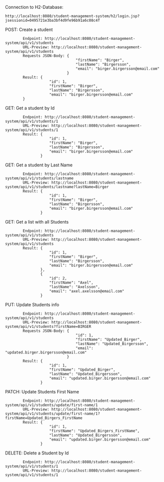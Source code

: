 Connection to H2-Database:

    http://localhost:8080/student-management-system/h2/login.jsp?jsessionid=0495721e3ba3bf4d9fe96b91a6c08c4f


POST: Create a student

            Endpoint: http://localhost:8080/student-management-system/api/v1/students 
            URL-Preview: http://localhost:8080/student-management-system/api/v1/students 
            Requests JSON-Body: {  
                                    "firstName": "Birger",
                                    "lastName": "Birgersson", 
                                    "email": "birger.birgersson@email.com" 
                                } 
            Result: { 
                        "id": 1, 
                        "firstName": "Birger",
                        "lastName": "Birgersson", 
                        "email": "birger.birgersson@email.com" 
            } 

GET: Get a student by Id 

            Endpoint: http://localhost:8080/student-management-system/api/v1/students/1 
            URL-Preview: http://localhost:8080/student-management-system/api/v1/students/1 
            Result: { 
                        "id": 1,               
                        "firstName": "Birger", 
                        "lastName": "Birgersson", 
                        "email": "birger.birgersson@email.com" 
                    } 

GET: Get a student by Last Name 

            Endpoint: http://localhost:8080/student-management-system/api/v1/students/lastname
            URL-Preview: http://localhost:8080/student-management-system/api/v1/students/lastname?lastName=Birger 
            Result: { 
                        "id": 1,                     
                        "firstName": "Birger", 
                        "lastName": "Birgersson", 
                        "email": "birger.birgersson@email.com" 
                    } 
            
GET: Get a list with all Students

            Endpoint: http://localhost:8080/student-management-system/api/v1/students 
            URL-Preview: http://localhost:8080/student-management-system/api/v1/students 
            Result: { 
                        "id": 1,                 
                        "firstName": "Birger", 
                        "lastName": "Birgersson", 
                        "email": "birger.birgersson@email.com" 
                    }, 
                    { 
                        "id": 2,                
                        "firstName": "Axel", 
                        "lastName": "Axelsson", 
                        "email": "axel.axelsson@email.com"
                    } 
            
PUT: Update Students info

            Endpoint: http://localhost:8080/student-management-system/api/v1/students 
            URL-Preview: http://localhost:8080/student-management-system/api/v1/students?firstName=BIRGER 
            Requests JSON-Body: { 
                                    "id": 1,
                                    "firstName": "Updated_Birger",
                                    "lastName": "Updated_Birgersson",
                                    "email": "updated.birger.birgersson@email.com"
                                }
            Result: {
                        "id": 1,
                        "firstName": "Updated_Birger",
                        "lastName": "Updated_Birgersson",
                        "email": "updated.birger.birgersson@email.com"
                    }

PATCH: Update Students First Name

            Endpoint: http://localhost:8080/student-management-system/api/v1/students/update/first-name/1 
            URL-Preview: http://localhost:8080/student-management-system/api/v1/students/update/first-name/1?firstName=Updated_Birgers_FirstName 
            Result: {
                        "id": 1,
                        "firstName": "Updated_Birgers_FirstName",
                        "lastName": "Updated_Birgersson",
                        "email": "updated.birger.birgersson@email.com"
                    }

DELETE: Delete a Student by Id

            Endpoint: http://localhost:8080/student-management-system/api/v1/students/1
            URL-Preview: http://localhost:8080/student-management-system/api/v1/students/1
